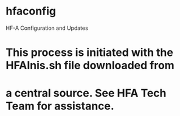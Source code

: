 # hfaconfig
HF-A Configuration and Updates
# This process is initiated with the HFAInis.sh file downloaded from 
# a central source.  See HFA Tech Team for assistance.